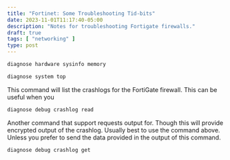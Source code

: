 ```yaml
---
title: "Fortinet: Some Troubleshooting Tid-bits"
date: 2023-11-01T11:17:40-05:00
description: "Notes for troubleshooting Fortigate firewalls."
draft: true
tags: [ "networking" ]
type: post
---
```


```sh
diagnose hardware sysinfo memory
```

```sh
diagnose system top
```

This command will list the crashlogs for the FortiGate firewall. This
can be useful when you 

```sh
diagnose debug crashlog read
```

Another command that support requests output for. Though this will
provide encrypted output of the crashlog. Usually best to use the 
command above. Unless you prefer to send the data provided in the 
output of this command. 

```sh
diagnose debug crashlog get
```
